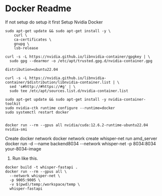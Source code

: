 # Docker Readme

If not setup do setup it first
Setup Nvidia Docker
```
sudo apt-get update && sudo apt-get install -y \
    curl \
    ca-certificates \
    gnupg \
    lsb-release

curl -s -L https://nvidia.github.io/libnvidia-container/gpgkey | \
  sudo gpg --dearmor -o /etc/apt/trusted.gpg.d/nvidia-container.gpg

distribution=ubuntu22.04

curl -s -L https://nvidia.github.io/libnvidia-container/$distribution/libnvidia-container.list | \
  sed 's#http://#https://#g' | \
  sudo tee /etc/apt/sources.list.d/nvidia-container.list

sudo apt-get update && sudo apt-get install -y nvidia-container-toolkit
sudo nvidia-ctk runtime configure --runtime=docker
sudo systemctl restart docker


docker run --rm --gpus all nvidia/cuda:12.6.2-runtime-ubuntu22.04 nvidia-smi
```


Create docker network
docker network create whisper-net
run amd_server
docker run -d --name backend8034 --network whisper-net -p 8034:8034 your-8034-image


1. Run like this.
```
docker build -t whisper-fastapi .
docker run --rm --gpus all \
  --network whisper-net \
  -p 9005:9005 \
  -v $(pwd)/temp:/workspace/temp \
  whisper-fastapi
```

